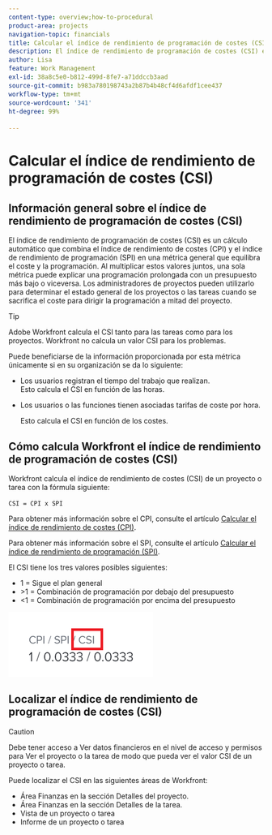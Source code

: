 ```yaml
---
content-type: overview;how-to-procedural
product-area: projects
navigation-topic: financials
title: Calcular el índice de rendimiento de programación de costes (CSI)
description: El índice de rendimiento de programación de costes (CSI) es un cálculo automático que combina el índice de rendimiento de costes (CPI) y el índice de rendimiento de programación (SPI) en una métrica general que equilibra el coste y la programación.
author: Lisa
feature: Work Management
exl-id: 38a8c5e0-b812-499d-8fe7-a71ddccb3aad
source-git-commit: b983a780198743a2b87b4b48cf4d6afdf1cee437
workflow-type: tm+mt
source-wordcount: '341'
ht-degree: 99%

---
```


# Calcular el índice de rendimiento de programación de costes (CSI)

<!--
<p data-mc-conditions="QuicksilverOrClassic.Draft mode">(NOTE: Linked to the product. Do not change link.) </p>
-->

## Información general sobre el índice de rendimiento de programación de costes (CSI)

El índice de rendimiento de programación de costes (CSI) es un cálculo automático que combina el índice de rendimiento de costes (CPI) y el índice de rendimiento de programación (SPI) en una métrica general que equilibra el coste y la programación. Al multiplicar estos valores juntos, una sola métrica puede explicar una programación prolongada con un presupuesto más bajo o viceversa. Los administradores de proyectos pueden utilizarlo para determinar el estado general de los proyectos o las tareas cuando se sacrifica el coste para dirigir la programación a mitad del proyecto.

>[!TIP]
>
>Adobe Workfront calcula el CSI tanto para las tareas como para los proyectos. Workfront no calcula un valor CSI para los problemas.

Puede beneficiarse de la información proporcionada por esta métrica únicamente si en su organización se da lo siguiente:

* Los usuarios registran el tiempo del trabajo que realizan.\
  Esto calcula el CSI en función de las horas.
* Los usuarios o las funciones tienen asociadas tarifas de coste por hora. 

  Esto calcula el CSI en función de los costes.

## Cómo calcula Workfront el índice de rendimiento de programación de costes (CSI)

Workfront calcula el índice de rendimiento de costes (CSI) de un proyecto o tarea con la fórmula siguiente:

`CSI = CPI x SPI`

Para obtener más información sobre el CPI, consulte el artículo [Calcular el índice de rendimiento de costes (CPI)](../../../manage-work/projects/project-finances/calculate-cpi.md).

Para obtener más información sobre el SPI, consulte el artículo [Calcular el índice de rendimiento de programación (SPI)](../../../manage-work/projects/project-finances/calculate-spi.md).

El CSI tiene los tres valores posibles siguientes:

* 1 = Sigue el plan general
* \>1 = Combinación de programación por debajo del presupuesto
* &lt;1 = Combinación de programación por encima del presupuesto

![CSI](assets/csi-highlighted.png)

## Localizar el índice de rendimiento de programación de costes (CSI)

>[!CAUTION]
>
>Debe tener acceso a Ver datos financieros en el nivel de acceso y permisos para Ver el proyecto o la tarea de modo que pueda ver el valor CSI de un proyecto o tarea.

Puede localizar el CSI en las siguientes áreas de Workfront:

* Área Finanzas en la sección Detalles del proyecto.
* Área Finanzas en la sección Detalles de la tarea.
* Vista de un proyecto o tarea
* Informe de un proyecto o tarea
